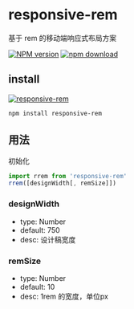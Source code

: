 # responsive-rem
基于 rem 的移动端响应式布局方案

[![NPM version][npm-image]][npm-url]
[![npm download][download-image]][download-url]

[npm-image]: http://img.shields.io/npm/v/responsive-rem.svg?style=flat-square
[npm-url]: http://npmjs.org/package/responsive-rem
[download-image]: https://img.shields.io/npm/dm/responsive-rem.svg?style=flat-square
[download-url]: https://npmjs.org/package/responsive-rem


## install

[![responsive-rem](https://nodei.co/npm/responsive-rem.png)](https://npmjs.org/package/responsive-rem)

`npm install responsive-rem`

## 用法

初始化
```javascript
import rrem from 'responsive-rem'
rrem([designWidth[, remSize]])
```

### designWidth
- type: Number
- default: 750
- desc: 设计稿宽度

### remSize
- type: Number
- default: 10
- desc: 1rem 的宽度，单位px